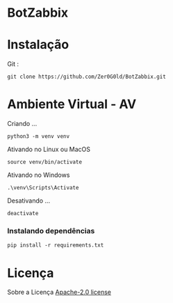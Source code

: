 # BotZabbix

# Instalação
Git : 
```git
git clone https://github.com/Zer0G0ld/BotZabbix.git
```

# Ambiente Virtual - AV
Criando ...
```
python3 -m venv venv

```

Ativando no Linux ou MacOS
```
source venv/bin/activate

```

Ativando no Windows
```
.\venv\Scripts\Activate
```

Desativando ...
```
deactivate

```

### Instalando dependências

```
pip install -r requirements.txt
```



# Licença

Sobre a Licença [ Apache-2.0 license](https://github.com/Zer0G0ld/BotZabbix/blob/main/LICENSE) 
